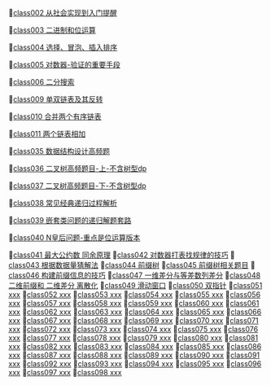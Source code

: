 :file_folder:[class002 从社会实现到入门提醒](./src-cpp/class002/)

:file_folder:[class003 二进制和位运算](./src-cpp/class003/)

:file_folder:[class004 选择、冒泡、插入排序](./src-cpp/class004/)

:file_folder:[class005 对数器-验证的重要手段](./src-cpp/class005/)

:file_folder:[class006 二分搜索](./src-cpp/class006/)

:file_folder:[class009 单双链表及其反转](./src-cpp/class009/)

:file_folder:[class010 合并两个有序链表](./src-cpp/class010/)

:file_folder:[class011 两个链表相加](./src-cpp/class011/)

:file_folder:[class035 数据结构设计高频题](./src-cpp/class035)

:file_folder:[class036 二叉树高频题目-上-不含树型dp](./src-cpp/class036)

:file_folder:[class037 二叉树高频题目-下-不含树型dp](./src-cpp/class037)

:file_folder:[class038 常见经典递归过程解析](./src-cpp/class038)

:file_folder:[class039 嵌套类问题的递归解题套路](./src-cpp/class039)

:file_folder:[class040 N皇后问题-重点是位运算版本](./src-cpp/class040)

:file_folder:[class041 最大公约数 同余原理](./src-cpp/class041)
:file_folder:[class042 对数器打表找规律的技巧](./src-cpp/class042)
:file_folder:[class043 根据数据量猜解法](./src-cpp/class043)
:file_folder:[class044 前缀树](./src-cpp/class044)
:file_folder:[class045 前缀树相关题目](./src-cpp/class045)
:file_folder:[class046 构建前缀信息的技巧](./src-cpp/class046)
:file_folder:[class047 一维差分与等差数列差分](./src-cpp/class047)
:file_folder:[class048 二维前缀和 二维差分 离散化](./src-cpp/class048)
:file_folder:[class049 滑动窗口](./src-cpp/class049)
:file_folder:[class050 双指针](./src-cpp/class050)
:file_folder:[class051 xxx](./src-cpp/class051)
:file_folder:[class052 xxx](./src-cpp/class052)
:file_folder:[class053 xxx](./src-cpp/class053)
:file_folder:[class054 xxx](./src-cpp/class054)
:file_folder:[class055 xxx](./src-cpp/class055)
:file_folder:[class056 xxx](./src-cpp/class056)
:file_folder:[class057 xxx](./src-cpp/class057)
:file_folder:[class058 xxx](./src-cpp/class058)
:file_folder:[class059 xxx](./src-cpp/class059)
:file_folder:[class060 xxx](./src-cpp/class060)
:file_folder:[class061 xxx](./src-cpp/class061)
:file_folder:[class062 xxx](./src-cpp/class062)
:file_folder:[class063 xxx](./src-cpp/class063)
:file_folder:[class064 xxx](./src-cpp/class064)
:file_folder:[class065 xxx](./src-cpp/class065)
:file_folder:[class066 xxx](./src-cpp/class066)
:file_folder:[class067 xxx](./src-cpp/class067)
:file_folder:[class068 xxx](./src-cpp/class068)
:file_folder:[class069 xxx](./src-cpp/class069)
:file_folder:[class070 xxx](./src-cpp/class070)
:file_folder:[class071 xxx](./src-cpp/class071)
:file_folder:[class072 xxx](./src-cpp/class072)
:file_folder:[class073 xxx](./src-cpp/class073)
:file_folder:[class074 xxx](./src-cpp/class074)
:file_folder:[class075 xxx](./src-cpp/class075)
:file_folder:[class076 xxx](./src-cpp/class076)
:file_folder:[class077 xxx](./src-cpp/class077)
:file_folder:[class078 xxx](./src-cpp/class078)
:file_folder:[class079 xxx](./src-cpp/class079)
:file_folder:[class080 xxx](./src-cpp/class080)
:file_folder:[class081 xxx](./src-cpp/class081)
:file_folder:[class082 xxx](./src-cpp/class082)
:file_folder:[class083 xxx](./src-cpp/class083)
:file_folder:[class084 xxx](./src-cpp/class084)
:file_folder:[class085 xxx](./src-cpp/class085)
:file_folder:[class086 xxx](./src-cpp/class086)
:file_folder:[class087 xxx](./src-cpp/class087)
:file_folder:[class088 xxx](./src-cpp/class088)
:file_folder:[class089 xxx](./src-cpp/class089)
:file_folder:[class090 xxx](./src-cpp/class090)
:file_folder:[class091 xxx](./src-cpp/class091)
:file_folder:[class092 xxx](./src-cpp/class092)
:file_folder:[class093 xxx](./src-cpp/class093)
:file_folder:[class094 xxx](./src-cpp/class094)
:file_folder:[class095 xxx](./src-cpp/class095)
:file_folder:[class096 xxx](./src-cpp/class096)
:file_folder:[class097 xxx](./src-cpp/class097)
:file_folder:[class098 xxx](./src-cpp/class098)
